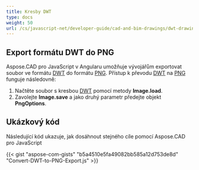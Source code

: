 ```yaml
---
title: Kresby DWT
type: docs
weight: 50
url: /cs/javascript-net/developer-guide/cad-and-bim-drawings/dwt-drawings/
---
```


## **Export formátu DWT do PNG**

Aspose.CAD pro JavaScript v Angularu umožňuje vývojářům exportovat soubor ve formátu [DWT](https://docs.fileformat.com/cad/dwt/) do formátu [PNG](https://docs.fileformat.com/image/png/).
Přístup k převodu [DWT](https://docs.fileformat.com/cad/dwt/) na [PNG](https://docs.fileformat.com/image/png/) funguje následovně:

1. Načtěte soubor s kresbou [DWT](https://docs.fileformat.com/cad/dwt/) pomocí metody **Image.load**.
1. Zavolejte **Image.save** a jako druhý parametr předejte objekt **PngOptions**.

## Ukázkový kód

Následující kód ukazuje, jak dosáhnout stejného cíle pomocí Aspose.CAD pro JavaScript

{{< gist "aspose-com-gists" "b5a4510e5fa49082bb585a12d753de8d" "Convert-DWT-to-PNG-Export.js" >}}
